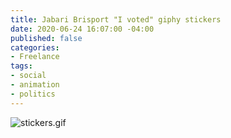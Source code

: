 ```yaml
---
title: Jabari Brisport "I voted" giphy stickers
date: 2020-06-24 16:07:00 -04:00
published: false
categories:
- Freelance
tags:
- social
- animation
- politics
---
```


![stickers.gif](/uploads/stickers.gif)